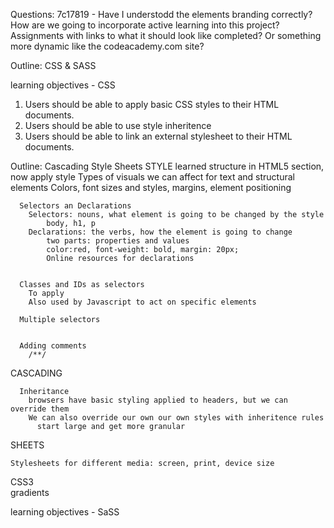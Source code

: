Questions:
7c17819 - Have I understodd the elements branding correctly?
How are we going to incorporate active learning into this project? Assignments with links to what it should look like completed? Or something more dynamic like the codeacademy.com site?

Outline:
CSS & SASS

learning objectives - CSS
1. Users should be able to apply basic CSS styles to their HTML documents.
2. Users should be able to use style inheritence 
2. Users should be able to link an external stylesheet to their HTML documents.

Outline:
Cascading Style Sheets
  STYLE
    learned structure in HTML5 section, now apply style
    Types of visuals we can affect for text and structural elements
      Colors, font sizes and styles, margins, element positioning
  
      Selectors an Declarations    
        Selectors: nouns, what element is going to be changed by the style
            body, h1, p
        Declarations: the verbs, how the element is going to change
            two parts: properties and values
            color:red, font-weight: bold, margin: 20px;
            Online resources for declarations

      
      Classes and IDs as selectors
        To apply 
        Also used by Javascript to act on specific elements

      Multiple selectors


      Adding comments
        /**/


  CASCADING

      Inheritance
        browsers have basic styling applied to headers, but we can override them
        We can also override our own our own styles with inheritence rules
          start large and get more granular

  SHEETS

    Stylesheets for different media: screen, print, device size
      
      
      
   CSS3    
    gradients

learning objectives - SaSS

